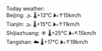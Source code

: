 Today weather:  
Beijing: 🌫  🌡️+13°C 🌬️↑15km/h  
Tianjin: 🌫  🌡️+15°C 🌬️↑11km/h  
Shijiazhuang: ☀️   🌡️+25°C 🌬️↖15km/h  
Tangshan: ☁️   🌡️+17°C 🌬️↑19km/h  
